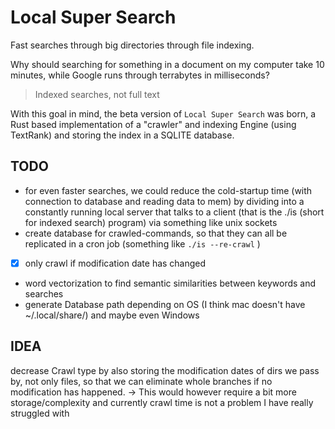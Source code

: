 # Local Super Search
Fast searches through big directories through file indexing.

Why should searching for something in a document on my computer take 10 minutes,
while Google runs through terrabytes in milliseconds?
> Indexed searches, not full text

With this goal in mind, the beta version of `Local Super Search` was born, a
Rust based implementation of a "crawler" and indexing Engine (using TextRank) and 
storing the index in a SQLITE database.

## TODO
- for even faster searches, we could reduce the cold-startup time (with connection to database and reading data to mem)
	by dividing into a constantly running local server that talks to a client (that is the ./is (short for indexed search) program) via something like unix sockets
- create database for crawled-commands, so that they can all be replicated in a cron job (something like `./is --re-crawl` )
-[x] only crawl if modification date has changed
- word vectorization to find semantic similarities between keywords and searches
- generate Database path depending on OS (I think mac doesn't have ~/.local/share/) and maybe even Windows

## IDEA
decrease Crawl type by also storing the modification dates of dirs we pass by,
not only files, so that we can eliminate whole branches if no modification has happened.
-> This would however require a bit more storage/complexity and currently crawl time is not
a problem I have really struggled with
